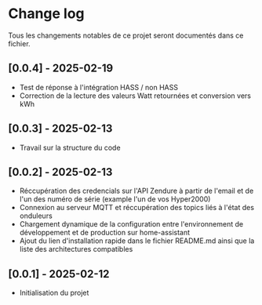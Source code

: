 # Change log

Tous les changements notables de ce projet seront documentés dans ce fichier.

## [0.0.4] - 2025-02-19

- Test de réponse à l'intégration HASS / non HASS
- Correction de la lecture des valeurs Watt retournées et conversion vers kWh

## [0.0.3] - 2025-02-13

- Travail sur la structure du code

## [0.0.2] - 2025-02-13

- Réccupération des credencials sur l'API Zendure à partir de l'email et de l'un des numéro de série (example l'un de vos Hyper2000)
- Connexion au serveur MQTT et réccupération des topics liés à l'état des onduleurs
- Chargement dynamique de la configuration entre l'environnement de développement et de production sur home-assistant
- Ajout du lien d'installation rapide dans le fichier README.md ainsi que la liste des architectures compatibles

## [0.0.1] - 2025-02-12

- Initialisation du projet
